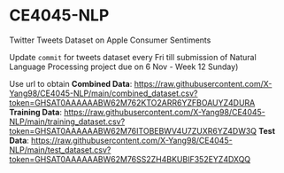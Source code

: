 # CE4045-NLP
Twitter Tweets Dataset on Apple Consumer Sentiments

Update ```commit``` for tweets dataset every Fri till submission of Natural Language Processing project due on 6 Nov - Week 12 Sunday)

Use url to obtain
**Combined Data**: https://raw.githubusercontent.com/X-Yang98/CE4045-NLP/main/combined_dataset.csv?token=GHSAT0AAAAAABW62M762KTO2ARR6YZFBOAUYZ4DURA
**Training Data**: https://raw.githubusercontent.com/X-Yang98/CE4045-NLP/main/training_dataset.csv?token=GHSAT0AAAAAABW62M76ITOBEBWV4U7ZUXR6YZ4DW3Q
**Test Data**: https://raw.githubusercontent.com/X-Yang98/CE4045-NLP/main/test_dataset.csv?token=GHSAT0AAAAAABW62M76SS2ZH4BKUBIF352EYZ4DXQQ
